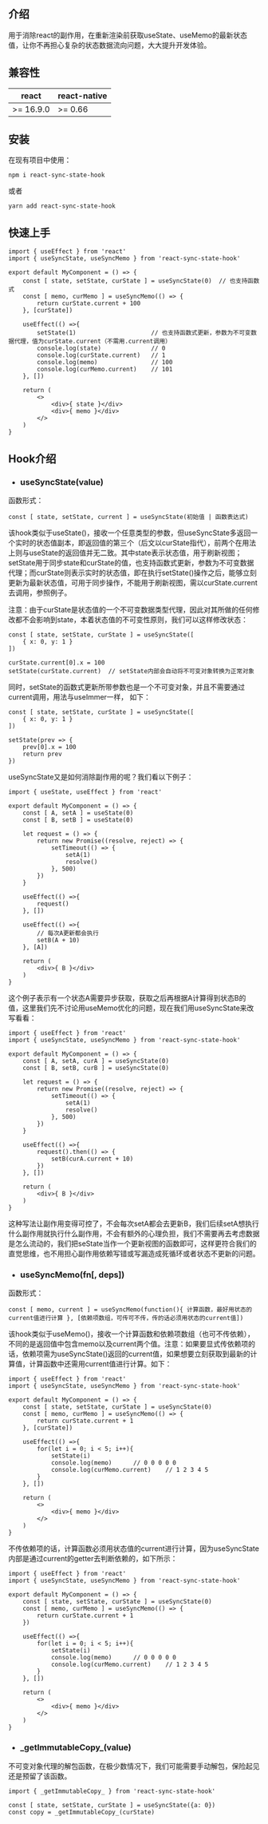 ## 介绍

用于消除react的副作用，在重新渲染前获取useState、useMemo的最新状态值，让你不再担心复杂的状态数据流向问题，大大提升开发体验。

## 兼容性

| react | react-native |
| -------- | -------- |
| >= 16.9.0 | >= 0.66 |

## 安装

在现有项目中使用：

```
npm i react-sync-state-hook
```

或者

```
yarn add react-sync-state-hook
```

## 快速上手

```
import { useEffect } from 'react'
import { useSyncState, useSyncMemo } from 'react-sync-state-hook'

export default MyComponent = () => {
    const [ state, setState, curState ] = useSyncState(0)  // 也支持函数式
    const [ memo, curMemo ] = useSyncMemo(() => {
        return curState.current + 100
    }, [curState])
    
    useEffect(() =>{
        setState(1)                     // 也支持函数式更新，参数为不可变数据代理，值为curState.current（不需用.current调用）
        console.log(state)              // 0
        console.log(curState.current)   // 1
        console.log(memo)               // 100
        console.log(curMemo.current)    // 101
    }, [])
    
    return (
        <>
            <div>{ state }</div>
            <div>{ memo }</div>
        </>
    )
}
```

## Hook介绍

* ### useSyncState(value)

函数形式：

```
const [ state, setState, current ] = useSyncState(初始值 | 函数表达式)
```

该hook类似于useState()，接收一个任意类型的参数，但useSyncState多返回一个实时的状态值副本，即返回值的第三个（后文以curState指代），前两个在用法上则与useState的返回值并无二致。其中state表示状态值，用于刷新视图；setState用于同步state和curState的值，也支持函数式更新，参数为不可变数据代理；而curState则表示实时的状态值，即在执行setState()操作之后，能够立刻更新为最新状态值，可用于同步操作，不能用于刷新视图，需以curState.current去调用，参照例子。

注意：由于curState是状态值的一个不可变数据类型代理，因此对其所做的任何修改都不会影响到state，本着状态值的不可变性原则，我们可以这样修改状态：

```
const [ state, setState, curState ] = useSyncState([
    { x: 0, y: 1 }
])

curState.current[0].x = 100
setState(curState.current)  // setState内部会自动将不可变对象转换为正常对象
```

同时，setState的函数式更新所带参数也是一个不可变对象，并且不需要通过current调用，用法与useImmer一样， 如下：

```
const [ state, setState, curState ] = useSyncState([
    { x: 0, y: 1 }
])

setState(prev => {
    prev[0].x = 100
    return prev
})
```

useSyncState又是如何消除副作用的呢？我们看以下例子：

```
import { useState, useEffect } from 'react'

export default MyComponent = () => {
    const [ A, setA ] = useState(0)
    const [ B, setB ] = useState(0)

    let request = () => {
        return new Promise((resolve, reject) => {
            setTimeout(() => {
                setA(1)
                resolve()
            }, 500)
        })
    }

    useEffect(() =>{
        request()
    }, [])

    useEffect(() =>{
        // 每次A更新都会执行
        setB(A + 10)
    }, [A])

    return (
        <div>{ B }</div>
    )
}
```

这个例子表示有一个状态A需要异步获取，获取之后再根据A计算得到状态B的值，这里我们先不讨论用useMemo优化的问题，现在我们用useSyncState来改写看看：

```
import { useEffect } from 'react'
import { useSyncState, useSyncMemo } from 'react-sync-state-hook'

export default MyComponent = () => {
    const [ A, setA, curA ] = useSyncState(0)
    const [ B, setB, curB ] = useSyncState(0)

    let request = () => {
        return new Promise((resolve, reject) => {
            setTimeout(() => {
                setA(1)
                resolve()
            }, 500)
        })
    }

    useEffect(() =>{
        request().then(() => {
            setB(curA.current + 10)
        })
    }, [])

    return (
        <div>{ B }</div>
    )
}
```

这种写法让副作用变得可控了，不会每次setA都会去更新B，我们后续setA想执行什么副作用就执行什么副作用，不会有额外的心理负担，我们不需要再去考虑数据是怎么流动的，我们把seState当作一个更新视图的函数即可，这样更符合我们的直觉思维，也不用担心副作用依赖写错或写漏造成死循环或者状态不更新的问题。

* ### useSyncMemo(fn[, deps])

函数形式：

```
const [ memo, current ] = useSyncMemo(function(){ 计算函数，最好用状态的current值进行计算 }, [依赖项数组，可传可不传，传的话必须用状态的current值])
```

该hook类似于useMemo()，接收一个计算函数和依赖项数组（也可不传依赖），不同的是返回值中包含memo以及current两个值。注意：如果要显式传依赖项的话，依赖项需为useSyncState()返回的current值，如果想要立刻获取到最新的计算值，计算函数中还需用current值进行计算。如下：

```
import { useEffect } from 'react'
import { useSyncState, useSyncMemo } from 'react-sync-state-hook'

export default MyComponent = () => {
    const [ state, setState, curState ] = useSyncState(0)
    const [ memo, curMemo ] = useSyncMemo(() => {
        return curState.current + 1
    }, [curState])
    
    useEffect(() =>{
        for(let i = 0; i < 5; i++){
            setState(i)
            console.log(memo)      // 0 0 0 0 0
            console.log(curMemo.current)    // 1 2 3 4 5
        }
    }, [])
    
    return (
        <>
            <div>{ memo }</div>
        </>
    )
}
```

不传依赖项的话，计算函数必须用状态值的current进行计算，因为useSyncState内部是通过current的getter去判断依赖的，如下所示：

```
import { useEffect } from 'react'
import { useSyncState, useSyncMemo } from 'react-sync-state-hook'

export default MyComponent = () => {
    const [ state, setState, curState ] = useSyncState(0)
    const [ memo, curMemo ] = useSyncMemo(() => {
        return curState.current + 1
    })
    
    useEffect(() =>{
        for(let i = 0; i < 5; i++){
            setState(i)
            console.log(memo)      // 0 0 0 0 0
            console.log(curMemo.current)    // 1 2 3 4 5
        }
    }, [])
    
    return (
        <>
            <div>{ memo }</div>
        </>
    )
}
```

* ### \_getImmutableCopy\_(value)

不可变对象代理的解包函数，在极少数情况下，我们可能需要手动解包，保险起见还是预留了该函数。

```
import { _getImmutableCopy_ } from 'react-sync-state-hook'

const [ state, setState, curState ] = useSyncState({a: 0})
const copy = _getImmutableCopy_(curState)
```